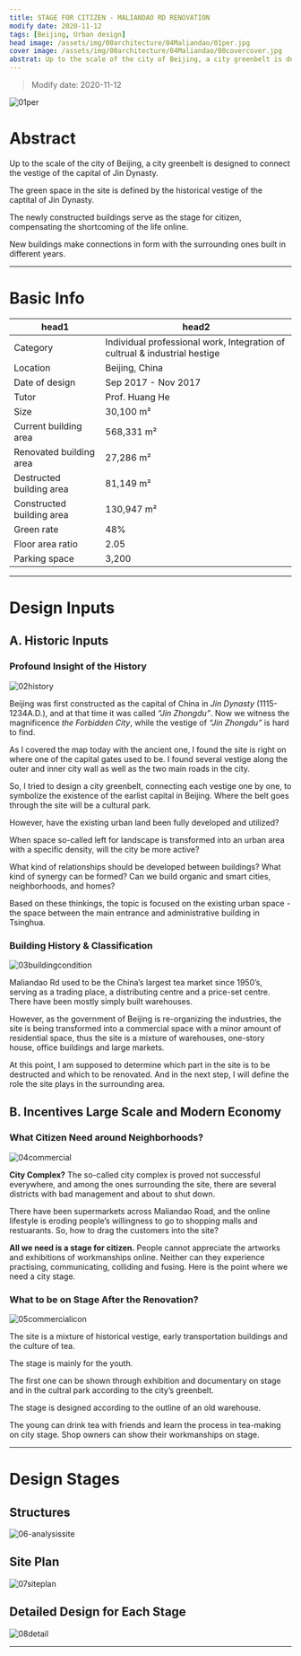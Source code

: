 ```yaml
---
title: STAGE FOR CITIZEN - MALIANDAO RD RENOVATION
modify date: 2020-11-12
tags: [Beijing, Urban design]
head image: /assets/img/00architecture/04Maliandao/01per.jpg
cover image: /assets/img/00architecture/04Maliandao/00covercover.jpg
abstrat: Up to the scale of the city of Beijing, a city greenbelt is designed to connect the vestige of the capital of Jin Dynasty.<br>The newly constructed buildings serve as the stage for citizen, compensating the shortcoming of the life online.
---
```


> Modify date: 2020-11-12

![01per](../../assets/img/00architecture/04Maliandao/01per.jpg)

# Abstract

Up to the scale of the city of Beijing, a city greenbelt is designed to connect the vestige of the capital of Jin Dynasty.

The green space in the site is defined by the historical vestige of the captital of Jin Dynasty.

The newly constructed buildings serve as the stage for citizen, compensating the shortcoming of the life online.

New buildings make connections in form with the surrounding ones built in different years.

---

# Basic Info

head1 | head2
--- | ---
Category | Individual professional work, Integration of cultrual & industrial hestige 
Location | Beijing, China 
Date of design | Sep 2017 - Nov 2017 
Tutor | Prof. Huang He 
Size | 30,100 m² 
Current building area | 568,331 m² 
Renovated building area | 27,286 m² 
Destructed building area | 81,149 m² 
Constructed building area | 130,947 m² 
Green rate | 48% 
Floor area ratio | 2.05 
Parking space | 3,200 

---

# Design Inputs

## A. Historic Inputs

### Profound Insight of the History

![02history](../../assets/img/00architecture/04Maliandao/02history.jpg)

Beijing was first constructed as the capital of China in *Jin Dynasty* (1115-1234A.D.), and at that time it was called *“Jin Zhongdu”*. Now we witness the magnificence *the Forbidden City*, while the vestige of *“Jin Zhongdu”* is hard to find.

As I covered the map today with the ancient one, I found the site is right on where one of the capital gates used to be. I found several vestige along the outer and inner city wall as well as the two main roads in the city.

So, I tried to design a city greenbelt, connecting each vestige one by one, to symbolize the existence of the earlist capital in Beijing. Where the belt goes through the site will be a cultural park.



However, have the existing urban land been fully developed and utilized?

When space so-called left for landscape is transformed into an urban area with a specific density, will the city be more active?

What kind of relationships should be developed between buildings? 
What kind of synergy can be formed? 
Can we build organic and smart cities, neighborhoods, and homes?

Based on these thinkings, the topic is focused on the existing urban space - the space between the main entrance and administrative building in Tsinghua.

### Building History & Classification

![03buildingcondition](../../assets/img/00architecture/04Maliandao/03buildingcondition.jpg)

Maliandao Rd used to be the China’s largest tea market since 1950’s, serving as a trading place, a distributing centre and a price-set centre. There have been mostly simply built warehouses.

However, as the government of Beijing is re-organizing the industries, the site is being transformed into a commercial space with a minor amount of residential space, thus the site is a mixture of warehouses, one-story house, office buildings and large markets.

At this point, I am supposed to determine which part in the site is to be destructed and which to be renovated. And in the next step, I will define the role the site plays in the surrounding area.

## B. Incentives Large Scale and Modern Economy

### What Citizen Need around Neighborhoods?

![04commercial](../../assets/img/00architecture/04Maliandao/04commercial.jpg)

**City Complex?** The so-called city complex is proved not successful everywhere, and among the ones surrounding the site, there are several districts with bad management and about to shut down.

There have been supermarkets across Maliandao Road, and the online lifestyle is eroding people’s willingness to go to shopping malls and restuarants. So, how to drag the customers into the site?

**All we need is a stage for citizen.** People cannot appreciate the artworks and exhibitions of workmanships online. Neither can they experience practising, communicating, colliding and fusing. Here is the point where we need a city stage.

### What to be on Stage After the Renovation?

![05commercialicon](../../assets/img/00architecture/04Maliandao/05commercialicon.jpg)

The site is a mixture of historical vestige, early transportation buildings and the culture of tea.

The stage is mainly for the youth.

The first one can be shown through exhibition and documentary on stage and in the cultral park according to the city’s greenbelt.

The stage is designed according to the outline of an old warehouse.

The young can drink tea with friends and learn the process in tea-making on city stage. Shop owners can show their workmanships on stage.

---

# Design Stages

## Structures

![06-analysissite](../../assets/img/00architecture/04Maliandao/06-analysissite.jpg)

## Site Plan

![07siteplan](../../assets/img/00architecture/04Maliandao/07siteplan.jpg)

## Detailed Design for Each Stage

![08detail](../../assets/img/00architecture/04Maliandao/08detail.jpg)

---